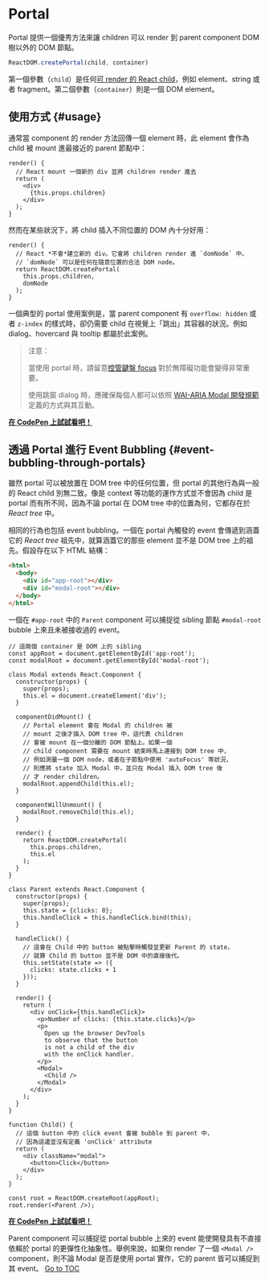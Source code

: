 
# Portal


Portal 提供一個優秀方法來讓 children 可以 render 到 parent component DOM 樹以外的 DOM 節點。

```js
ReactDOM.createPortal(child, container)
```

第一個參數（`child`）是任何[可 render 的 React child](./react-component.html#render)，例如 element、string 或者 fragment。第二個參數（`container`）則是一個 DOM element。

## 使用方式 {#usage}

通常當 component 的 render 方法回傳一個 element 時，此 element 會作為 child 被 mount 進最接近的 parent 節點中：

```js{4,6}
render() {
  // React mount 一個新的 div 並將 children render 進去
  return (
    <div>
      {this.props.children}
    </div>
  );
}
```

然而在某些狀況下，將 child 插入不同位置的 DOM 內十分好用：

```js{6}
render() {
  // React *不會*建立新的 div。它會將 children render 進 `domNode` 中。
  // `domNode` 可以是任何在隨意位置的合法 DOM node。
  return ReactDOM.createPortal(
    this.props.children,
    domNode
  );
}
```

一個典型的 portal 使用案例是，當 parent component 有 `overflow: hidden` 或者 `z-index` 的樣式時，卻仍需要 child 在視覺上「跳出」其容器的狀況。例如 dialog、hovercard 與 tooltip 都屬於此案例。

> 注意：
>
> 當使用 portal 時，請留意[控管鍵盤 focus](./accessibility.html#programmatically-managing-focus) 對於無障礙功能會變得非常重要。
>
> 使用跳窗 dialog 時，應確保每個人都可以依照 [WAI-ARIA Modal 開發規範](https://www.w3.org/TR/wai-aria-practices-1.1/#dialog_modal) 定義的方式與其互動。

[**在 CodePen 上試試看吧！**](https://codepen.io/gaearon/pen/yzMaBd)

## 透過 Portal 進行 Event Bubbling {#event-bubbling-through-portals}

雖然 portal 可以被放置在 DOM tree 中的任何位置，但 portal 的其他行為與一般的 React child 別無二致。像是 context 等功能的運作方式並不會因為 child 是 portal 而有所不同，因為不論 portal 在 DOM tree 中的位置為何，它都存在於 *React tree* 中。

相同的行為也包括 event bubbling。一個在 portal 內觸發的 event 會傳遞到涵蓋它的 *React tree* 祖先中，就算涵蓋它的那些 element 並不是 DOM tree 上的祖先。假設存在以下 HTML 結構：

```html
<html>
  <body>
    <div id="app-root"></div>
    <div id="modal-root"></div>
  </body>
</html>
```

一個在 `#app-root` 中的 `Parent` component 可以捕捉從 sibling 節點 `#modal-root` bubble 上來且未被接收過的 event。

```js{28-31,42-49,53,61-63,70-71,74}
// 這兩個 container 是 DOM 上的 sibling
const appRoot = document.getElementById('app-root');
const modalRoot = document.getElementById('modal-root');

class Modal extends React.Component {
  constructor(props) {
    super(props);
    this.el = document.createElement('div');
  }

  componentDidMount() {
    // Portal element 會在 Modal 的 children 被
    // mount 之後才插入 DOM tree 中，這代表 children
    // 會被 mount 在一個分離的 DOM 節點上。如果一個
    // child component 需要在 mount 結束時馬上連接到 DOM tree 中，
    // 例如測量一個 DOM node，或者在子節點中使用 'autoFocus' 等狀況，
    // 則應將 state 加入 Modal 中，並只在 Modal 插入 DOM tree 後
    // 才 render children。
    modalRoot.appendChild(this.el);
  }

  componentWillUnmount() {
    modalRoot.removeChild(this.el);
  }

  render() {
    return ReactDOM.createPortal(
      this.props.children,
      this.el
    );
  }
}

class Parent extends React.Component {
  constructor(props) {
    super(props);
    this.state = {clicks: 0};
    this.handleClick = this.handleClick.bind(this);
  }

  handleClick() {
    // 這會在 Child 中的 button 被點擊時觸發並更新 Parent 的 state，
    // 就算 Child 的 button 並不是 DOM 中的直接後代。
    this.setState(state => ({
      clicks: state.clicks + 1
    }));
  }

  render() {
    return (
      <div onClick={this.handleClick}>
        <p>Number of clicks: {this.state.clicks}</p>
        <p>
          Open up the browser DevTools
          to observe that the button
          is not a child of the div
          with the onClick handler.
        </p>
        <Modal>
          <Child />
        </Modal>
      </div>
    );
  }
}

function Child() {
  // 這個 button 中的 click event 會被 bubble 到 parent 中，
  // 因為這邊並沒有定義 'onClick' attribute
  return (
    <div className="modal">
      <button>Click</button>
    </div>
  );
}

const root = ReactDOM.createRoot(appRoot);
root.render(<Parent />);
```

[**在 CodePen 上試試看吧！**](https://codepen.io/gaearon/pen/jGBWpE)

Parent component 可以捕捉從 portal bubble 上來的 event 能使開發具有不直接依賴於 portal 的更彈性化抽象性。舉例來說，如果你 render 了一個 `<Modal />` component，則不論 Modal 是否是使用 portal 實作，它的 parent 皆可以捕捉到其 event。
<span style="float: footnote;"><a href="./index.html#toc">Go to TOC</a></span>
